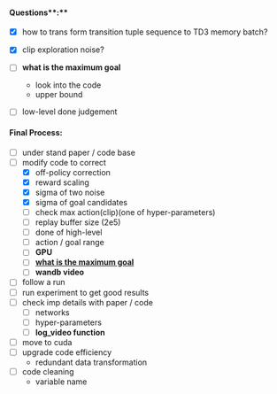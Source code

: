 #### Questions**:**

- [x] how to trans form transition tuple sequence to TD3 memory batch?
- [x] clip exploration noise?
- [ ] **what is the maximum goal**
  * look into the code
  * upper bound
- [ ] low-level done judgement







#### **Final Process:**

- [ ] under stand paper / code base
- [ ] modify code to correct 
  - [x] off-policy correction
  - [x] reward scaling
  - [x] sigma of two noise
  - [x] sigma of goal candidates
  - [ ] check max action(clip)(one of hyper-parameters)
  - [ ] replay buffer size (2e5)
  - [ ] done of high-level
  - [ ] action / goal range
  - [ ] **GPU**
  - [ ] <u>**what is the maximum goal**</u>
  - [ ] **wandb video**
- [ ] follow a run
- [ ] run experiment to get good results
- [ ] check imp details with paper / code
  - [ ] networks
  - [ ] hyper-parameters
  - [ ] **log_video function**
- [ ] move to cuda
- [ ] upgrade code efficiency
  * redundant data transformation
- [ ] code cleaning
  * variable name